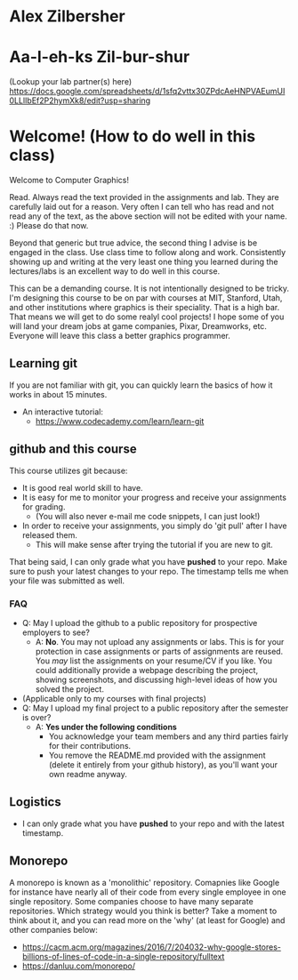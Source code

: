 # Alex Zilbersher
# Aa-l-eh-ks Zil-bur-shur

(Lookup your lab partner(s) here) 
https://docs.google.com/spreadsheets/d/1sfq2vttx30ZPdcAeHNPVAEumUI0LLlIbEf2P2hymXk8/edit?usp=sharing

# Welcome! (How to do well in this class)

Welcome to Computer Graphics!

Read. Always read the text provided in the assignments and lab. They are carefully laid out for a reason. Very often I can tell who has read and not read any of the text, as the above section will not be edited with your name. :) Please do that now.

Beyond that generic but true advice, the second thing I advise is be engaged in the class. Use class time to follow along and work. Consistently showing up and writing at the very least one thing you learned during the lectures/labs is an excellent way to do well in this course.

This can be a demanding course. It is not intentionally designed to be tricky. I'm designing this course to be on par with courses at MIT, Stanford, Utah, and other institutions where graphics is their speciality. That is a high bar. That means we will get to do some realyl cool projects! I hope some of you will land your dream jobs at game companies, Pixar, Dreamworks, etc. Everyone will leave this class a better graphics programmer.

## Learning git
If you are not familiar with git, you can quickly learn the basics of how it works in about 15 minutes.

* An interactive tutorial: 
  * https://www.codecademy.com/learn/learn-git

## github and this course

This course utilizes git because:

- It is good real world skill to have.
- It is easy for me to monitor your progress and receive your assignments for grading.
  - (You will also never e-mail me code snippets, I can just look!)
- In order to receive your assignments, you simply do 'git pull' after I have released them.
  - This will make sense after trying the tutorial if you are new to git.

That being said, I can only grade what you have **pushed** to your repo. Make sure to push your latest changes to your repo. The timestamp tells me when your file was submitted as well.

### FAQ

- Q: May I upload the github to a public repository for prospective employers to see?
  - A: **No**. You may not upload any assignments or labs. This is for your protection in case assignments or parts of assignments are reused. You *may* list the assignments on your resume/CV if you like. You could additionally provide a webpage describing the project, showing screenshots, and discussing high-level ideas of how you solved the project.
- (Applicable only to my courses with final projects)  
- Q: May I upload my final project to a public repository after the semester is over?
  - A: **Yes under the following conditions**
    - You acknowledge your team members and any third parties fairly for their contributions.
    - You remove the README.md provided with the assignment (delete it entirely from your github history), as you'll want your own readme anyway.

## Logistics

- I can only grade what you have **pushed** to your repo and with the latest timestamp.

## Monorepo

A monorepo is known as a 'monolithic' repository. Comapnies like Google for instance have nearly all of their code from every single employee in one single repository. Some companies choose to have many separate repositories. Which strategy would you think is better? Take a moment to think about it, and you can read more on the 'why' (at least for Google) and other companies below: 

* https://cacm.acm.org/magazines/2016/7/204032-why-google-stores-billions-of-lines-of-code-in-a-single-repository/fulltext
* https://danluu.com/monorepo/
